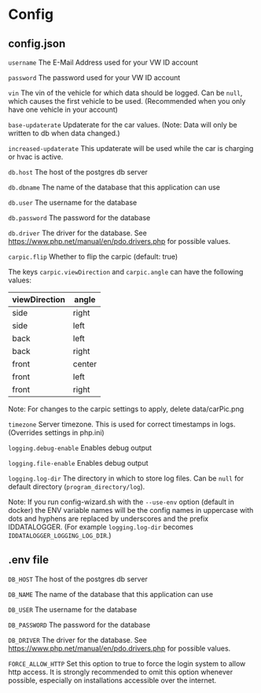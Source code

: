 # Config

## config.json

`username` The E-Mail Address used for your VW ID account

`password` The password used for your VW ID account

`vin` The vin of the vehicle for which data should be logged.
Can be `null`, which causes the first vehicle to be used. (Recommended when you only have one vehicle in your account)

`base-updaterate` Updaterate for the car values. (Note: Data will only be written to db when data changed.)

`increased-updaterate` This updaterate will be used while the car is charging or hvac is active.

`db.host` The host of the postgres db server

`db.dbname` The name of the database that this application can use

`db.user` The username for the database

`db.password` The password for the database

`db.driver` The driver for the database. See https://www.php.net/manual/en/pdo.drivers.php for possible values.

`carpic.flip` Whether to flip the carpic (default: true)

The keys
`carpic.viewDirection` and
`carpic.angle`
can have the following values:

| viewDirection | angle |
| ----- | ------ |
| side  | right  |
| side  | left   |
| back  | left   |
| back  | right  |
| front | center |
| front | left   |
| front | right  |

Note: For changes to the carpic settings to apply, delete data/carPic.png

`timezone` Server timezone. This is used for correct timestamps in logs. (Overrides settings in php.ini)

`logging.debug-enable` Enables debug output

`logging.file-enable` Enables debug output

`logging.log-dir` The directory in which to store log files. Can be `null` for default directory (`program_directory/log`).

Note: If you run config-wizard.sh with the `--use-env` option (default in docker) the ENV variable names will be the
config names in uppercase with dots and hyphens are replaced by underscores and the prefix IDDATALOGGER.
(For example `logging.log-dir` becomes `IDDATALOGGER_LOGGING_LOG_DIR`.)

## .env file

`DB_HOST` The host of the postgres db server

`DB_NAME` The name of the database that this application can use

`DB_USER` The username for the database

`DB_PASSWORD` The password for the database

`DB_DRIVER` The driver for the database. See https://www.php.net/manual/en/pdo.drivers.php for possible values.

`FORCE_ALLOW_HTTP` Set this option to true to force the login system to allow http access.
It is strongly recommended to omit this option whenever possible, especially on installations accessible over the internet.